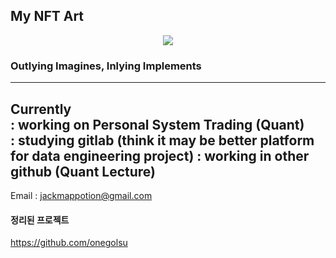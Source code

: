 ## My NFT Art
<p align="center">
  <img src="https://i.seadn.io/gcs/files/ac0e5a62da6365909c2f5e40ed048a8c.png" />
</p>

### Outlying Imagines, Inlying Implements

---
Currently  
  : working on Personal System Trading (Quant) </br>
  : studying gitlab (think it may be better platform for data engineering project)
  : working in other github (Quant Lecture)
---
Email : jackmappotion@gmail.com



#### 정리된 프로젝트
https://github.com/onegolsu
